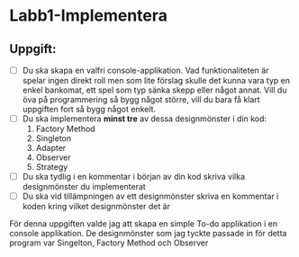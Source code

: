 # Labb1-Implementera
## Uppgift:
- [ ]  Du ska skapa en valfri console-applikation. Vad funktionaliteten är spelar ingen direkt roll men som lite förslag skulle det kunna vara typ en enkel bankomat, ett spel som typ sänka skepp eller något annat. Vill du öva på programmering så bygg något större, vill du bara få klart uppgiften fort så bygg något enkelt.
- [ ]  Du ska implementera **minst tre** av dessa designmönster i din kod:
    1. Factory Method
    2. Singleton
    3. Adapter
    4. Observer
    5. Strategy
- [ ]  Du ska tydlig i en kommentar i början av din kod skriva vilka designmönster du implementerat
- [ ]  Du ska vid tillämpningen av ett designmönster skriva en kommentar i koden kring vilket designmönster det är

För denna uppgiften valde jag att skapa en simple To-do applikation i en console applikation.
De designmönster som jag tyckte passade in för detta program var Singelton, Factory Method och Observer
